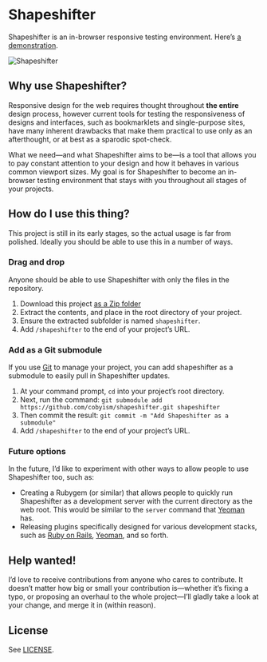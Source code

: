 # Shapeshifter

Shapeshifter is an in-browser responsive testing environment.
Here’s [a demonstration](http://cobyism.com/shapeshifter).

![Shapeshifter](http://cl.ly/MatS/shapeshifter-demo.gif)

## Why use Shapeshifter?

Responsive design for the web requires thought throughout **the entire** design
process, however current tools for testing the responsiveness of designs and
interfaces, such as bookmarklets and single-purpose sites, have many inherent
drawbacks that make them practical to use only as an afterthought, or at best
as a sparodic spot-check.

What we need—and what Shapeshifter aims to be—is a tool that allows you to
pay constant attention to your design and how it behaves in various common
viewport sizes. My goal is for Shapeshifter to become an in-browser testing
environment that stays with you throughout all stages of your projects.

## How do I use this thing?

This project is still in its early stages, so the actual usage is far from
polished. Ideally you should be able to use this in a number of ways.

### Drag and drop

Anyone should be able to use Shapeshifter with only the files in the repository.

1. Download this project [as a Zip folder](https://github.com/cobyism/shapeshifter/archive/gh-pages.zip)
2. Extract the contents, and place in the root directory of your project.
3. Ensure the extracted subfolder is named `shapeshifter`.
4. Add `/shapeshifter` to the end of your project’s URL.

### Add as a Git submodule

If you use [Git](http://git-scm.com/) to manage your project, you can add
shapeshifter as a submodule to easily pull in Shapeshifter updates.

1. At your command prompt, `cd` into your project’s root directory.
2. Next, run the command: `git submodule add https://github.com/cobyism/shapeshifter.git shapeshifter`
3. Then commit the result: `git commit -m "Add Shapeshifter as a submodule"`
4. Add `/shapeshifter` to the end of your project’s URL.

### Future options

In the future, I’d like to experiment with other ways to allow people to use
Shapeshifter too, such as:

- Creating a Rubygem (or similar) that allows people to quickly run Shapeshifter
as a development server with the current directory as the web root. This would
be similar to the `server` command that [Yeoman](http://yeoman.io) has.
- Releasing plugins specifically designed for various development stacks, such
as [Ruby on Rails](http://rubyonrails.org), [Yeoman](http://yeoman.io), and
so forth.

## Help wanted!

I’d love to receive contributions from anyone who cares to contribute. It
doesn’t matter how big or small your contribution is—whether it’s fixing a typo,
or proposing an overhaul to the whole project—I’ll gladly take a look
at your change, and merge it in (within reason).

## License

See [LICENSE](https://github.com/cobyism/shapeshifter/blob/gh-pages/LICENSE).
